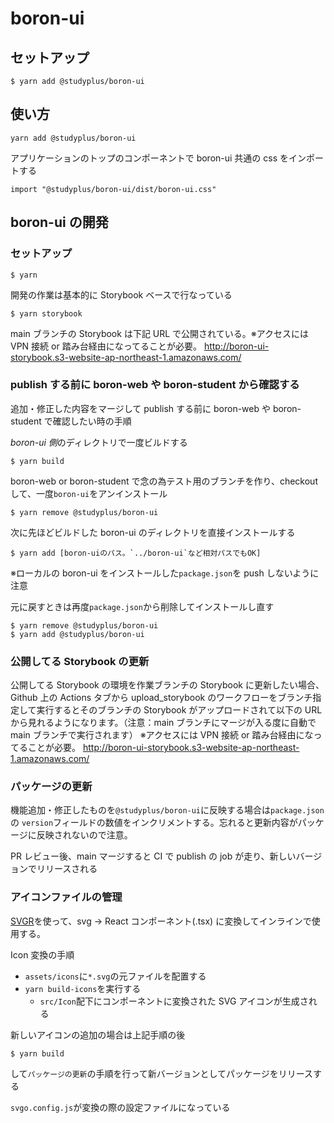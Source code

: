 # boron-ui

## セットアップ

```
$ yarn add @studyplus/boron-ui
```

## 使い方

```
yarn add @studyplus/boron-ui
```

アプリケーションのトップのコンポーネントで boron-ui 共通の css をインポートする

```
import "@studyplus/boron-ui/dist/boron-ui.css"
```

## boron-ui の開発

### セットアップ

```
$ yarn
```

開発の作業は基本的に Storybook ベースで行なっている

```
$ yarn storybook
```

main ブランチの Storybook は下記 URL で公開されている。※アクセスには VPN 接続 or 踏み台経由になってることが必要。
http://boron-ui-storybook.s3-website-ap-northeast-1.amazonaws.com/

### publish する前に boron-web や boron-student から確認する

追加・修正した内容をマージして publish する前に boron-web や boron-student で確認したい時の手順

*boron-ui 側*のディレクトリで一度ビルドする

```
$ yarn build
```

boron-web or boron-student で念の為テスト用のブランチを作り、checkout して、一度`boron-ui`をアンインストール

```
$ yarn remove @studyplus/boron-ui
```

次に先ほどビルドした boron-ui のディレクトリを直接インストールする

```
$ yarn add [boron-uiのパス。`../boron-ui`など相対パスでもOK]
```

※ローカルの boron-ui をインストールした`package.json`を push しないように注意

元に戻すときは再度`package.json`から削除してインストールし直す

```
$ yarn remove @studyplus/boron-ui
$ yarn add @studyplus/boron-ui
```

### 公開してる Storybook の更新

公開してる Storybook の環境を作業ブランチの Storybook に更新したい場合、Github 上の Actions タブから upload_storybook のワークフローをブランチ指定して実行するとそのブランチの Storybook がアップロードされて以下の URL から見れるようになります。（注意：main ブランチにマージが入る度に自動で main ブランチで実行されます）
※アクセスには VPN 接続 or 踏み台経由になってることが必要。
http://boron-ui-storybook.s3-website-ap-northeast-1.amazonaws.com/

### パッケージの更新

機能追加・修正したものを`@studyplus/boron-ui`に反映する場合は`package.json`の `version`フィールドの数値をインクリメントする。忘れると更新内容がパッケージに反映されないので注意。

PR レビュー後、main マージすると CI で publish の job が走り、新しいバージョンでリリースされる

### アイコンファイルの管理

[SVGR](https://react-svgr.com/)を使って、svg -> React コンポーネント(.tsx) に変換してインラインで使用する。

Icon 変換の手順

- `assets/icons`に`*.svg`の元ファイルを配置する
- `yarn build-icons`を実行する
  - `src/Icon`配下にコンポーネントに変換された SVG アイコンが生成される

新しいアイコンの追加の場合は上記手順の後

```
$ yarn build
```

して`パッケージの更新`の手順を行って新バージョンとしてパッケージをリリースする

`svgo.config.js`が変換の際の設定ファイルになっている
